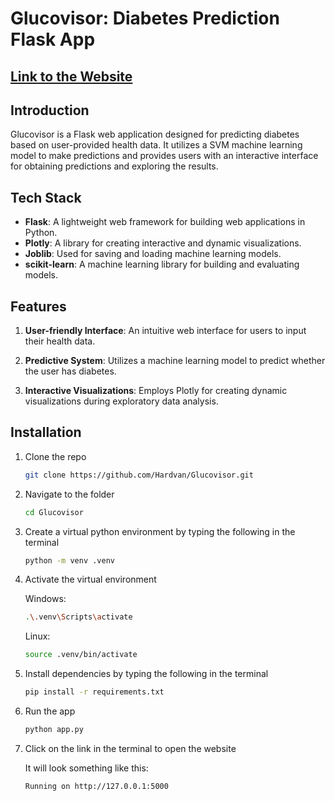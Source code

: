 # Glucovisor: Diabetes Prediction Flask App

## [Link to the Website](https://glucovisor.onrender.com)

## Introduction

Glucovisor is a Flask web application designed for predicting diabetes based on user-provided health data. It utilizes a SVM machine learning model to make predictions and provides users with an interactive interface for obtaining predictions and exploring the results.

## Tech Stack

- **Flask**: A lightweight web framework for building web applications in Python.
- **Plotly**: A library for creating interactive and dynamic visualizations.
- **Joblib**: Used for saving and loading machine learning models.
- **scikit-learn**: A machine learning library for building and evaluating models.

## Features

1. **User-friendly Interface**: An intuitive web interface for users to input their health data.

2. **Predictive System**: Utilizes a machine learning model to predict whether the user has diabetes.

3. **Interactive Visualizations**: Employs Plotly for creating dynamic visualizations during exploratory data analysis.

## Installation

1. Clone the repo

   ```bash
   git clone https://github.com/Hardvan/Glucovisor.git
   ```

2. Navigate to the folder

   ```bash
   cd Glucovisor
   ```

3. Create a virtual python environment by typing the following in the terminal

   ```bash
   python -m venv .venv
   ```

4. Activate the virtual environment

   Windows:

   ```bash
   .\.venv\Scripts\activate
   ```

   Linux:

   ```bash
   source .venv/bin/activate
   ```

5. Install dependencies by typing the following in the terminal

   ```bash
   pip install -r requirements.txt
   ```

6. Run the app

   ```bash
   python app.py
   ```

7. Click on the link in the terminal to open the website

   It will look something like this:

   ```bash
   Running on http://127.0.0.1:5000
   ```
